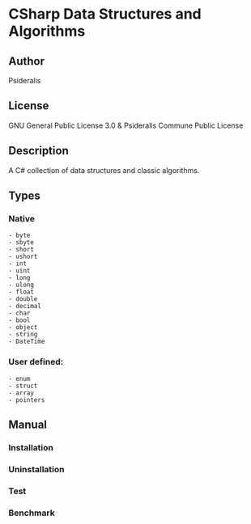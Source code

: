 # CSharp Data Structures and Algorithms
## Author
Psideralis
## License
GNU General Public License 3.0 & Psideralis Commune Public License
## Description
A C# collection of data structures and classic algorithms.

## Types
### Native
    - byte
    - sbyte 
    - short
    - ushort
    - int
    - uint
    - long
    - ulong
    - float
    - double
    - decimal
    - char
    - bool
    - object
    - string
    - DateTime

### User defined:
    - enum
    - struct
    - array
    - pointers
    
## Manual

### Installation

### Uninstallation

### Test

### Benchmark